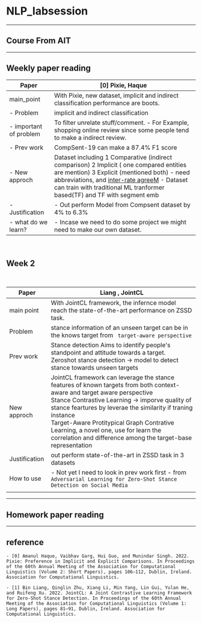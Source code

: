 # NLP_labsession

--------------------
## Course From AIT
-------------------
## Weekly paper reading

| Paper                  | [0] Pixie, Haque                                                                                                                                                                                                                                                                                                             |
|------------------------|------------------------------------------------------------------------------------------------------------------------------------------------------------------------------------------------------------------------------------------------------------------------------------------------------------------------------|
| main_point             | With Pixie, new dataset,  implicit and indirect classification performance are boots.                                                                                                                                                                                                                                        |
| - Problem              | implicit and indirect classification                                                                                                                                                                                                                                                                                         |
| - important of problem | To filter unrelate stuff/comment. - For Example, shopping online review since some people  tend to make a indirect review.                                                                                                                                                                                                   |
| - Prev work            | CompSent-19 can make a 87.4% F1 score                                                                                                                                                                                                                                                                                        |
| - New approch          | Dataset including 1 Comparative (indirect comparison)  2 Implicit ( one compared entities are mention) 3 Explicit (mentioned both) - need abbreviations, and [inter-rate agreeM](https://en.wikipedia.org/wiki/Inter-rater_reliability) - Dataset can train with traditional ML tranformer based(TF) and TF with segment emb |
| - Justification        | - Out perform Model from Compsent dataset by 4%  to 6.3%                                                                                                                                                                                                                                                                     |
| - what do we learn?    | - Incase we need to do some project we might need to make our own dataset.                                                                                                                                                                                                                                                   |

<br>

## Week 2
<br>


| Paper         | Liang , JointCL                                                                                                                                                                                                                                                                                                                                                                                         |
|---------------|---------------------------------------------------------------------------------------------------------------------------------------------------------------------------------------------------------------------------------------------------------------------------------------------------------------------------------------------------------------------------------------------------------|
| main point    | With JointCL framework, the infernce model reach the state-of-the-art performance on ZSSD task.                                                                                                                                                                                                                                                                                                         |
| Problem       | stance information of an unseen target can be in the knows target from ` target-aware perspective`                                                                                                                                                                                                                                                                                                      |
| Prev work     | Stance detection Aims to identify people's standpoint and attitude towards a target. <br> Zeroshot stance detection -> model to detect stance towards unseen targets                                                                                                                                                                                                                                    |
| New approch   | JointCL framework can leverage the stance features of known targets from both context-aware and target aware perspective <br> Stance Contrastive Learning -> imporve quality of stance feartures by leverae the similarity if traning instance <br> Target-Aware Protitypical Graph Contrative Learning, a novel one, use for learn the correlation and difference among the target-base representation |
| Justification | out perform state-of-the-art in ZSSD task in 3 datasets                                                                                                                                                                                                                                                                                                                                                 |
| How to use    | - Not yet I need to look in prev work first - from `Adversarial Learning for Zero-Shot Stance Detection on Social Media`                                                                                                                                                                                                                                                                                |
|               |                 




-----------------------
## Homework paper reading


-------------------------

## reference
    - [0] Amanul Haque, Vaibhav Garg, Hui Guo, and Munindar Singh. 2022. Pixie: Preference in Implicit and Explicit Comparisons. In Proceedings of the 60th Annual Meeting of the Association for Computational Linguistics (Volume 2: Short Papers), pages 106–112, Dublin, Ireland. Association for Computational Linguistics.

    - [1] Bin Liang, Qinglin Zhu, Xiang Li, Min Yang, Lin Gui, Yulan He, and Ruifeng Xu. 2022. JointCL: A Joint Contrastive Learning Framework for Zero-Shot Stance Detection. In Proceedings of the 60th Annual Meeting of the Association for Computational Linguistics (Volume 1: Long Papers), pages 81–91, Dublin, Ireland. Association for Computational Linguistics.